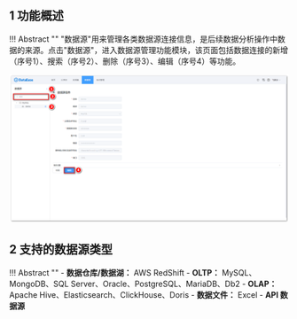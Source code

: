 ## 1 功能概述

!!! Abstract ""
    "数据源"用来管理各类数据源连接信息，是后续数据分析操作中数据的来源。点击"数据源"，进入数据源管理功能模块，该页面包括数据连接的新增（序号1）、搜索（序号2）、删除（序号3）、编辑（序号4）等功能。

![数据源](../img/datasource_configuration/数据源管理页面.png)

## 2 支持的数据源类型

!!! Abstract ""
    - **数据仓库/数据湖：** AWS RedShift
    - **OLTP：** MySQL、MongoDB、SQL Server、Oracle、PostgreSQL、MariaDB、Db2
    - **OLAP：** Apache Hive、Elasticsearch、ClickHouse、Doris
    - **数据文件：** Excel
    - **API 数据源**